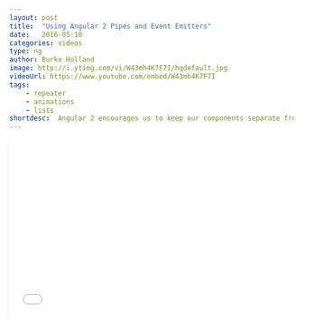 ```yaml
---
layout: post
title:  "Using Angular 2 Pipes and Event Emitters"
date:   2016-05-10
categories: videos
type: ng
author: Burke Holland
image: http://i.ytimg.com/vi/W43mh4K7F7I/hqdefault.jpg
videoUrl: https://www.youtube.com/embed/W43mh4K7F7I
tags: 
    - repeater
    - animations
    - lists
shortdesc: 	Angular 2 encourages us to keep our components separate from one another, but usually components need to pass information. This is done via EventEmitters.
---
```

<iframe width="560" height="315" src="{{ page.videoUrl }}" frameborder="0" allowfullscreen></iframe>